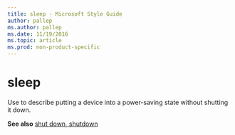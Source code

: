 ```yaml
---
title: sleep - Microsoft Style Guide
author: pallep
ms.author: pallep
ms.date: 11/19/2016
ms.topic: article
ms.prod: non-product-specific
---
```


# sleep

Use to describe putting a device into a power-saving state without shutting it down.

**See also** [shut down, shutdown](/style-guide/a-z-word-list-term-collections/s/shut-down-shutdown)
